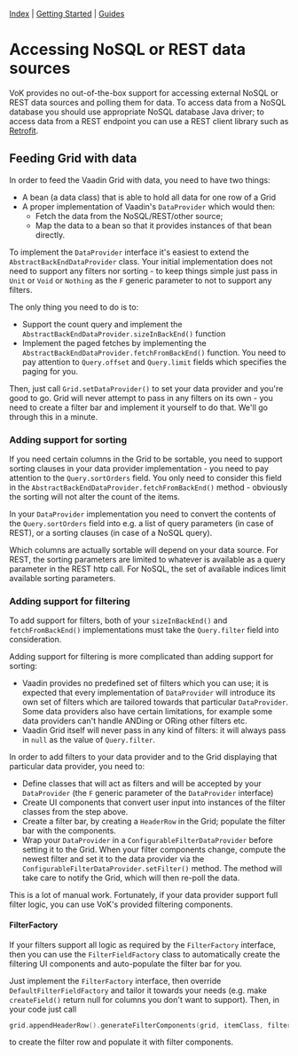 [Index](index.html) | [Getting Started](gettingstarted.html) | [Guides](vok-guides.html)

# Accessing NoSQL or REST data sources

VoK provides no out-of-the-box support for accessing external NoSQL or REST data
sources and polling them for data. To access data from a NoSQL database you should use appropriate NoSQL
database Java driver; to access data from a REST endpoint you can use a REST client
library such as [Retrofit](https://square.github.io/retrofit/).

## Feeding Grid with data

In order to feed the Vaadin Grid with data, you need to have two things:

* A bean (a data class) that is able to hold all data for one row of a Grid
* A proper implementation of Vaadin's `DataProvider` which would then:
  * Fetch the data from the NoSQL/REST/other source;
  * Map the data to a bean so that it provides instances of that bean directly.

To implement the `DataProvider` interface it's easiest to extend the
`AbstractBackEndDataProvider` class.
Your initial implementation does not need to support any filters nor sorting - to keep things simple just pass in `Unit`
or `Void` or `Nothing` as the `F` generic parameter to not to support any filters.

The only thing you need to do is to:
* Support the count query and implement the `AbstractBackEndDataProvider.sizeInBackEnd()` function
* Implement the paged fetches by implementing the `AbstractBackEndDataProvider.fetchFromBackEnd()`
  function. You need to pay attention to `Query.offset` and `Query.limit` fields which
  specifies the paging for you.

Then, just call `Grid.setDataProvider()` to set your data provider and you're good to go.
Grid will never attempt to pass in any filters on its own - you need to create
a filter bar and implement it yourself to do that. We'll go through this in a minute.

### Adding support for sorting

If you need certain columns in the Grid to be sortable, you need to support
sorting clauses in your data provider implementation - you need to pay attention
to the `Query.sortOrders` field. You only need to consider this field in the
`AbstractBackEndDataProvider.fetchFromBackEnd()` method - obviously the sorting
will not alter the count of the items.

In your `DataProvider` implementation you need to convert the contents of the
`Query.sortOrders` field into e.g. a list of query parameters (in case of REST),
or a sorting clauses (in case of a NoSQL query).

Which columns are actually sortable will depend on your data source. For REST,
the sorting parameters are limited to whatever is available as a query parameter in the
REST http call. For NoSQL, the set of available indices limit available sorting parameters.

### Adding support for filtering

To add support for filters, both of your `sizeInBackEnd()` and `fetchFromBackEnd()` implementations
must take the `Query.filter` field into consideration.

Adding support for filtering is more complicated than adding support for sorting:

* Vaadin provides no predefined set of filters which you can use; it is expected
  that every implementation of `DataProvider` will introduce its own set of filters
  which are tailored towards that particular `DataProvider`. Some data providers
  also have certain limitations, for example some data providers can't handle
  ANDing or ORing other filters etc.
* Vaadin Grid itself will never pass in any kind of filters: it will always pass in
  `null` as the value of `Query.filter`.

In order to add filters to your data provider and to the Grid displaying that
particular data provider, you need to:

* Define classes that will act as filters and will be accepted by your `DataProvider` (the `F`
  generic parameter of the `DataProvider` interface)
* Create UI components that convert user input into instances of the filter classes from
  the step above.
* Create a filter bar, by creating a `HeaderRow` in the Grid; populate the filter bar
  with the components.
* Wrap your `DataProvider` in a `ConfigurableFilterDataProvider` before setting it to the Grid.
  When your filter components change, compute the newest filter and set it to the data provider
  via the `ConfigurableFilterDataProvider.setFilter()` method. The method will take care
  to notify the Grid, which will then re-poll the data.

This is a lot of manual work. Fortunately, if your data provider support full filter logic, you
can use VoK's provided filtering components.

#### FilterFactory

If your filters support all logic as required by the `FilterFactory` interface, then
you can use the `FilterFieldFactory` class to automatically create the filtering UI components
and auto-populate the filter bar for you.

Just implement the `FilterFactory` interface, then override `DefaultFilterFieldFactory` and tailor it towards
your needs (e.g. make `createField()` return null for columns you don't want to support).
Then, in your code just call

```kotlin
grid.appendHeaderRow().generateFilterComponents(grid, itemClass, filterFieldFactory)
```

to create the filter row and populate it with filter components.
